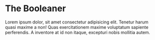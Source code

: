 # The Booleaner

Lorem ipsum dolor, sit amet consectetur adipisicing elit. Tenetur harum quasi maxime a non! Quas exercitationem maxime voluptatum sapiente perferendis. A inventore at id non itaque, excepturi nobis mollitia autem.

